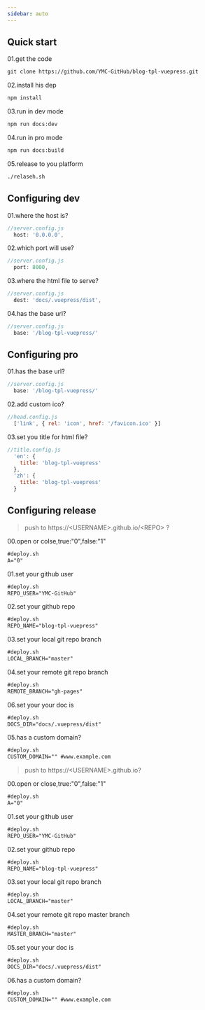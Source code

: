 ```yaml
---
sidebar: auto
---
```

## Quick start

01.get the code

```html
git clone https://github.com/YMC-GitHub/blog-tpl-vuepress.git
```

02.install his dep

```html
npm install
```

03.run in dev mode

```html
npm run docs:dev
```

04.run in pro mode

```html
npm run docs:build
```

05.release to you platform

```html
./relaseh.sh
```

## Configuring dev

01.where the host is?
```js
//server.config.js
  host: '0.0.0.0',
```

02.which port will use?
```js
//server.config.js
  port: 8000,
```

03.where the html file to serve?

```js
//server.config.js
  dest: 'docs/.vuepress/dist',
```

04.has the base url?
```js
//server.config.js
  base: '/blog-tpl-vuepress/'
```


## Configuring pro

01.has the base url?
```js
//server.config.js
  base: '/blog-tpl-vuepress/'
```

02.add custom ico?
```js
//head.config.js
  ['link', { rel: 'icon', href: '/favicon.ico' }]
```

03.set you title for html file?
```js
//title.config.js
  'en': {
    title: 'blog-tpl-vuepress'
  },
  'zh': {
    title: 'blog-tpl-vuepress'
  }
```

## Configuring release

> push to https://\<USERNAME\>.github.io/\<REPO\> ?

00.open or colse,true:"0",false:"1"
```html
#deploy.sh
A="0"
```

01.set your github user
```html
#deploy.sh
REPO_USER="YMC-GitHub"
```

02.set your github repo
```html
#deploy.sh
REPO_NAME="blog-tpl-vuepress"
```

03.set your local git repo branch
```html
#deploy.sh
LOCAL_BRANCH="master"
```

04.set your remote git repo branch
```html
#deploy.sh
REMOTE_BRANCH="gh-pages"
```

06.set your your doc is
```html
#deploy.sh
DOCS_DIR="docs/.vuepress/dist"
```


05.has a custom domain?
```html
#deploy.sh
CUSTOM_DOMAIN="" #www.example.com
```

> push to https://\<USERNAME\>.github.io?

00.open or close,true:"0",false:"1"
```html
#deploy.sh
A="0"
```

01.set your github user
```html
#deploy.sh
REPO_USER="YMC-GitHub"
```

02.set your github repo
```html
#deploy.sh
REPO_NAME="blog-tpl-vuepress"
```

03.set your local git repo branch
```html
#deploy.sh
LOCAL_BRANCH="master"
```

04.set your remote git repo master branch
```html
#deploy.sh
MASTER_BRANCH="master"
```

05.set your your doc is
```html
#deploy.sh
DOCS_DIR="docs/.vuepress/dist"
```


06.has a custom domain?
```html
#deploy.sh
CUSTOM_DOMAIN="" #www.example.com
```


